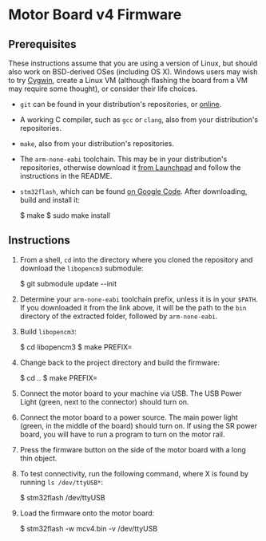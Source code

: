 Motor Board v4 Firmware
=======================

Prerequisites
-------------

These instructions assume that you are using a version of Linux, but should also work on BSD-derived OSes (including OS X). Windows users may wish to try [Cygwin][cygwin], create a Linux VM (although flashing the board from a VM may require some thought), or consider their life choices.

* `git` can be found in your distribution's repositories, or [online][git].
* A working C compiler, such as `gcc` or `clang`, also from your distribution's repositories.
* `make`, also from your distribution's repositories.
* The `arm-none-eabi` toolchain. This may be in your distribution's repositories, otherwise download it [from Launchpad][toolchain] and follow the instructions in the README.
* `stm32flash`, which can be found [on Google Code][stm32flash]. After downloading, build and install it:

	$ make
	$ sudo make install

Instructions
------------

1. From a shell, `cd` into the directory where you cloned the repository and download the `libopencm3` submodule:

	$ git submodule update --init

2. Determine your `arm-none-eabi` toolchain prefix, unless it is in your `$PATH`. If you downloaded it from the link above, it will be the path to the `bin` directory of the extracted folder, followed by `arm-none-eabi`.

3. Build `libopencm3`:

	$ cd libopencm3
	$ make PREFIX=<your toolchain prefix>

4. Change back to the project directory and build the firmware:

	$ cd ..
	$ make PREFIX=<your toolchain prefix>

5. Connect the motor board to your machine via USB. The USB Power Light (green, next to the connector) should turn on.

6. Connect the motor board to a power source. The main power light (green, in the middle of the board) should turn on. If using the SR power board, you will have to run a program to turn on the motor rail.

7. Press the firmware button on the side of the motor board with a long thin object.

8. To test connectivity, run the following command, where X is found by running `ls /dev/ttyUSB*`:

	$ stm32flash /dev/ttyUSB<X>

9. Load the firmware onto the motor board:

	$ stm32flash -w mcv4.bin -v /dev/ttyUSB<X>

[cygwin]:     http://cygwin.com/
[toolchain]:  https://launchpad.net/gcc-arm-embedded
[stm32flash]: http://stm32flash.googlecode.com
[git]:        http://git-scm.com
